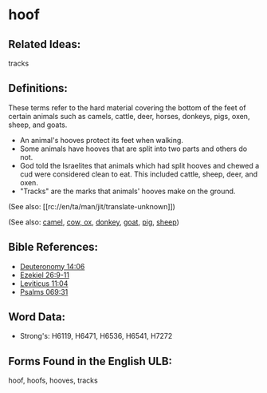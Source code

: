 # hoof

## Related Ideas:

tracks


## Definitions:

These terms refer to the hard material covering the bottom of the feet of certain animals such as camels, cattle, deer, horses, donkeys, pigs, oxen, sheep, and goats.

* An animal's hooves protect its feet when walking.
* Some animals have hooves that are split into two parts and others do not.
* God told the Israelites that animals which had split hooves and chewed a cud were considered clean to eat. This included cattle, sheep, deer, and oxen.
* "Tracks" are the marks that animals' hooves make on the ground.

(See also: [[rc://en/ta/man/jit/translate-unknown]])

(See also: [camel](../other/camel.md), [cow, ox](../other/cow.md), [donkey](../other/donkey.md), [goat](../other/goat.md), [pig](../other/pig.md), [sheep](../other/sheep.md))

## Bible References:

* [Deuteronomy 14:06](rc://en/tn/help/deu/14/06)
* [Ezekiel 26:9-11](rc://en/tn/help/ezk/26/09)
* [Leviticus 11:04](rc://en/tn/help/lev/11/04)
* [Psalms 069:31](rc://en/tn/help/psa/069/31)

## Word Data:

* Strong's: H6119, H6471, H6536, H6541, H7272

## Forms Found in the English ULB:

hoof, hoofs, hooves, tracks


